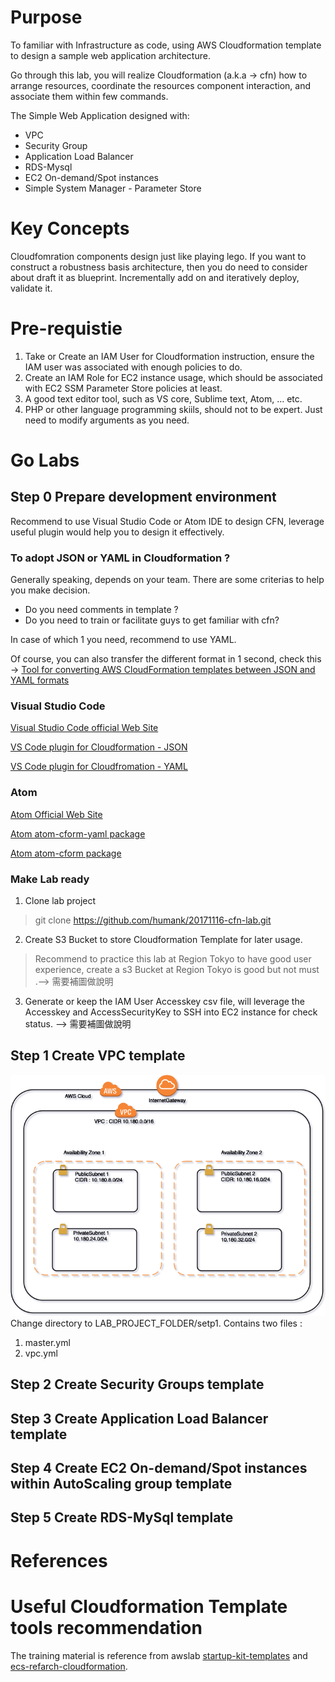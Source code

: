 # Purpose
To familiar with Infrastructure as code, using AWS Cloudformation template to design a sample web application architecture.

Go through this lab, you will realize Cloudformation (a.k.a -> cfn) how to arrange resources, coordinate the resources component interaction, and associate them within few commands.

The Simple Web Application designed with: 

* VPC
* Security Group
* Application Load Balancer
* RDS-Mysql
* EC2 On-demand/Spot instances
* Simple System Manager - Parameter Store

# Key Concepts

Cloudfomration components design just like playing lego. If you want to construct a robustness basis architecture, then you do need to consider about draft it as blueprint. Incrementally add on and iteratively deploy, validate it.

# Pre-requistie

1. Take or Create an IAM User for Cloudformation instruction, ensure the IAM user was associated with enough policies to do.
2. Create an IAM Role for EC2 instance usage, which should be associated with EC2 SSM Parameter Store policies at least.
3. A good text editor tool, such as VS core, Sublime text, Atom, ... etc.
4. PHP or other language programming skiils, should not to be expert. Just need to modify arguments as you need.

# Go Labs

## Step 0 Prepare development environment

Recommend to use Visual Studio Code or Atom IDE to design CFN, leverage useful plugin would help you to design it effectively.

### To adopt JSON or YAML in Cloudformation ?

Generally speaking, depends on your team. There are some criterias to help you make decision.

* Do you need comments in template ?
* Do you need to train or facilitate guys to get familiar with cfn?

In case of which 1 you need, recommend to use YAML.

Of course, you can also transfer the different format in 1 second, check this -> 
[Tool for converting AWS CloudFormation templates between JSON and YAML formats](https://github.com/awslabs/aws-cfn-template-flip)

### Visual Studio Code

[Visual Studio Code official Web Site ](https://code.visualstudio.com/)

[VS Code plugin for Cloudformation - JSON](https://marketplace.visualstudio.com/items?itemName=aws-scripting-guy.cform)

[VS Code plugin for Cloudfromation - YAML](https://marketplace.visualstudio.com/items?itemName=DanielThielking.aws-cloudformation-yaml)

### Atom

[Atom Official Web Site](https://atom.io/)

[Atom atom-cform-yaml package](https://atom.io/packages/atom-cform-yaml)

[Atom atom-cform package](https://atom.io/packages/atom-cform)

### Make Lab ready
1. Clone lab project

> git clone https://github.com/humank/20171116-cfn-lab.git

2. Create S3 Bucket to store Cloudformation Template for later usage.

> Recommend to practice this lab at Region Tokyo to have good user experience, create a s3 Bucket at Region Tokyo is good but not must .--> 需要補圖做說明

3. Generate or keep the IAM User Accesskey csv file, will leverage the Accesskey and AccessSecurityKey to SSH into EC2 instance for check status. 
--> 需要補圖做說明

## Step 1 Create VPC template

<img src="images/Step1-VPC.png">
Change directory to LAB_PROJECT_FOLDER/setp1.
Contains two files :

1. master.yml
2. vpc.yml



## Step 2 Create Security Groups template

## Step 3 Create Application Load Balancer template

## Step 4 Create EC2 On-demand/Spot instances within AutoScaling group template

## Step 5 Create RDS-MySql template



# References

# Useful Cloudformation Template tools recommendation

The training material is reference from awslab [startup-kit-templates](https://github.com/awslabs/startup-kit-templates) and [ecs-refarch-cloudformation](https://github.com/awslabs/ecs-refarch-cloudformation).







